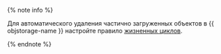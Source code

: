 {% note info %}

Для автоматического удаления частично загруженных объектов в {{ objstorage-name }} настройте правило [жизненных циклов](../../storage/operations/buckets/lifecycles.md).

{% endnote %}
